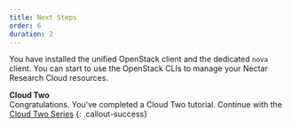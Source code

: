 ```yaml
---
title: Next Steps
order: 6
duration: 2
---
```


You have installed the unified OpenStack client and the dedicated `nova` client. You can start to use the OpenStack CLIs to manage your Nectar Research Cloud resources.

**Cloud Two**  
Congratulations. You've completed a Cloud Two tutorial. Continue with the [Cloud Two Series](/cloud-two/02-tutorials)
{: .callout-success}
